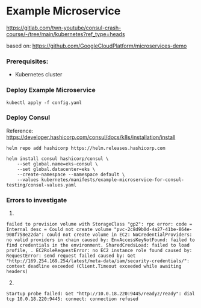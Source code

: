 # Example Microservice
https://gitlab.com/twn-youtube/consul-crash-course/-/tree/main/kubernetes?ref_type=heads

based on:
https://github.com/GoogleCloudPlatform/microservices-demo

### Prerequisites:
- Kubernetes cluster

### Deploy Example Microservice
```commandline
kubectl apply -f config.yaml
```

### Deploy Consul
Reference: https://developer.hashicorp.com/consul/docs/k8s/installation/install

```commandline
helm repo add hashicorp https://helm.releases.hashicorp.com
```
```commandline
helm install consul hashicorp/consul \
    --set global.name=eks-consul \
    --set global.datacenter=eks \
    --create-namespace --namespace default \
    --values kubernetes/manifests/example-microservice-for-consul-testing/consul-values.yaml
```

### Errors to investigate

1.
```commandline
failed to provision volume with StorageClass "gp2": rpc error: code = Internal desc = Could not create volume "pvc-2c8d9b0d-4a27-41be-864e-908f758e22da": could not create volume in EC2: NoCredentialProviders: no valid providers in chain caused by: EnvAccessKeyNotFound: failed to find credentials in the environment. SharedCredsLoad: failed to load profile, . EC2RoleRequestError: no EC2 instance role found caused by: RequestError: send request failed caused by: Get "http://169.254.169.254/latest/meta-data/iam/security-credentials/": context deadline exceeded (Client.Timeout exceeded while awaiting headers)
```

2.
```commandline
Startup probe failed: Get "http://10.0.18.220:9445/readyz/ready": dial tcp 10.0.18.220:9445: connect: connection refused
```
